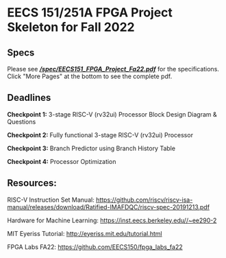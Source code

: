 # EECS 151/251A FPGA Project Skeleton for Fall 2022

## Specs

Please see ***[/spec/EECS151_FPGA_Project_Fa22.pdf](https://github.com/EECS150/fpga_project_skeleton_fa22/blob/master/spec/EECS151_FPGA_Project_Fa22.pdf)*** for the specifications. Click "More Pages" at the bottom to see the complete pdf.

## Deadlines

**Checkpoint 1:** 3-stage RISC-V (rv32ui) Processor Block Design Diagram & Questions

**Checkpoint 2:** Fully functional 3-stage RISC-V (rv32ui) Processor

**Checkpoint 3:** Branch Predictor using Branch History Table

**Checkpoint 4:** Processor Optimization


## Resources:

RISC-V Instruction Set Manual: https://github.com/riscv/riscv-isa-manual/releases/download/Ratified-IMAFDQC/riscv-spec-20191213.pdf

Hardware for Machine Learning: https://inst.eecs.berkeley.edu//~ee290-2

MIT Eyeriss Tutorial: http://eyeriss.mit.edu/tutorial.html

FPGA Labs FA22: https://github.com/EECS150/fpga_labs_fa22
